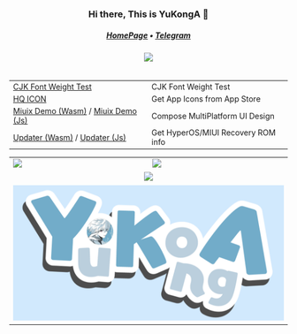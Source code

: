 <h3 align="center">Hi there, This is YuKongA 👋</h3>

<h5 align="center">
  <a href="https://yukonga.top/">HomePage</a> • <a href="https://t.me/YuKongA13579">Telegram</a>
</h5>

<div align="center">
  <img src='https://profile-counter.glitch.me/YuKongA/count.svg'/>
</div><br />

<table width="100%" align="center">
  <tr>
    <td><a href="https://font.yukonga.top">CJK Font Weight Test</a></td>
    <td></span>CJK Font Weight Test</span></td>
  </tr>
  <tr>
    <td><a href="https://icon.yukonga.top">HQ ICON</a></td>
    <td></span>Get App Icons from App Store</span></td>
  </tr>
  <tr>
    <td><a href="https://miuix-wasm.yukonga.top">Miuix Demo (Wasm)</a> / <a href="https://miuix-js.yukonga.top">Miuix Demo (Js)</a></td>
    <td></span>Compose MultiPlatform UI Design</span></td>
  </tr>
  <tr>
    <td><a href="https://updater-wasm.yukonga.top">Updater (Wasm)</a> / <a href="https://updater-js.yukonga.top">Updater (Js)</a></td>
    <td></span>Get HyperOS/MIUI Recovery ROM info</span></td>
  </tr>
</table>

<table width="100%" align="center">
  <tr>
    <td><a href="https://github.com/YuKongA">
        <picture>
          <source
            srcset="https://github-readme-stats-one-bice.vercel.app/api?username=YuKongA&show_icons=true&hide_border=true&theme=dark&role=OWNER,ORGANIZATION_MEMBER,COLLABORATOR"
            height="200" media="(prefers-color-scheme: dark)" />
          <source
            srcset="https://github-readme-stats-one-bice.vercel.app/api?username=YuKongA&show_icons=true&hide_border=true&bg_color=ffffff&role=OWNER,ORGANIZATION_MEMBER,COLLABORATOR"
            height="200" media="(prefers-color-scheme: light), (prefers-color-scheme: no-preference)" />
          <img
            src="https://github-readme-stats-one-bice.vercel.app/api?username=YuKongA&show_icons=true&hide_border=true&role=OWNER,ORGANIZATION_MEMBER,COLLABORATOR"
            height="200" />
        </picture>
      </a>
    </td>
    <td><a href="https://github.com/YuKongA">
        <picture height="200">
          <source
            srcset="https://github-readme-stats.vercel.app/api/top-langs/?username=YuKongA&hide_border=true&layout=compact&theme=dark"
            height="200" media="(prefers-color-scheme: dark)" />
          <source
            srcset="https://github-readme-stats.vercel.app/api/top-langs/?username=YuKongA&hide_border=true&layout=compact&bg_color=ffffff"
            height="200" media="(prefers-color-scheme: light), (prefers-color-scheme: no-preference)" />
          <img
            src="https://github-readme-stats.vercel.app/api/top-langs/?username=Konano&hide_border=true&layout=compact"
            height="200" />
        </picture>
      </a>
    </td>
  </tr>
  <tr>
    <td colspan="2" align="center"><a href="https://github.com/YuKongA">
        <picture>
          <source
            srcset="https://github-profile-trophy.vercel.app/?username=YuKongA&column=8&row=1&margin-w=8&theme=onedark"
            media="(prefers-color-scheme: dark)" />
          <source srcset="https://github-profile-trophy.vercel.app/?username=YuKongA&column=8&row=1&margin-w=8"
            media="(prefers-color-scheme: light), (prefers-color-scheme: no-preference)" />
          <img src="https://github-profile-trophy.vercel.app/?username=YuKongA&column=8&row=1&margin-w=8" />
        </picture>
      </a>
    </td>
  </tr>
  <tr>
    <td colspan="2" align="center"><a href="https://github.com/YuKongA">
        <img src="https://github.com/YuKongA/YuKongA/blob/main/res/YuKongA.png?raw=true" />
        </picture>
      </a>
  </tr>
</table>